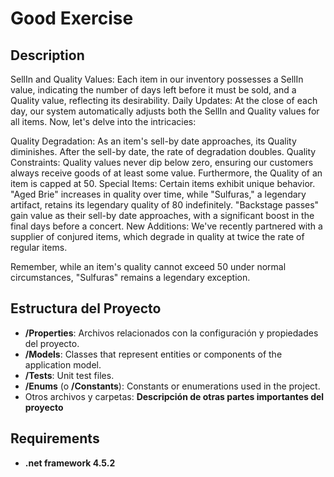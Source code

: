 # Good Exercise

## Description

SellIn and Quality Values: Each item in our inventory possesses a SellIn value, indicating the number of days left before it must be sold, and a Quality value, reflecting its desirability.
Daily Updates: At the close of each day, our system automatically adjusts both the SellIn and Quality values for all items.
Now, let's delve into the intricacies:

Quality Degradation: As an item's sell-by date approaches, its Quality diminishes. After the sell-by date, the rate of degradation doubles.
Quality Constraints: Quality values never dip below zero, ensuring our customers always receive goods of at least some value. Furthermore, the Quality of an item is capped at 50.
Special Items: Certain items exhibit unique behavior. "Aged Brie" increases in quality over time, while "Sulfuras," a legendary artifact, retains its legendary quality of 80 indefinitely. "Backstage passes" gain value as their sell-by date approaches, with a significant boost in the final days before a concert.
New Additions: We've recently partnered with a supplier of conjured items, which degrade in quality at twice the rate of regular items.

Remember, while an item's quality cannot exceed 50 under normal circumstances, "Sulfuras" remains a legendary exception.


## Estructura del Proyecto
- **/Properties**: Archivos relacionados con la configuración y propiedades del proyecto.
- **/Models**: Classes that represent entities or components of the application model.
- **/Tests**: Unit test files.
- **/Enums** (o **/Constants**): Constants or enumerations used in the project.
- Otros archivos y carpetas: **Descripción de otras partes importantes del proyecto**

## Requirements
- **.net framework 4.5.2**


